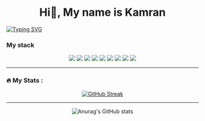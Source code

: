 <h1 align="center">Hi👋, My name is Kamran</h1>

[![Typing SVG](https://readme-typing-svg.herokuapp.com?font=Fira+Code&size=30&pause=1000&center=true&vCenter=true&width=435&lines=I'm+front-end+developer)](https://git.io/typing-svg)

<h3>My stack</h2>
<div align="center">
<img src="https://img.shields.io/badge/HTML5-black ?style=for-the-badge&logo=HTML5&logoColor=ЦВЕТ ЛОГОТИПА"/>
<img src="https://img.shields.io/badge/CSS3-black ?style=for-the-badge&logo=CSS3&logoColor=ЦВЕТ ЛОГОТИПА"/>
<img src="https://img.shields.io/badge/Sass-black ?style=for-the-badge&logo=Sass&logoColor=ЦВЕТ ЛОГОТИПА"/>
<img src="https://img.shields.io/badge/Less-black ?style=for-the-badge&logo=Less&logoColor=ЦВЕТ ЛОГОТИПА"/>
<img src="https://img.shields.io/badge/Bootstrap-black ?style=for-the-badge&logo=Bootstrap&logoColor=ЦВЕТ ЛОГОТИПА"/>
<img src="https://img.shields.io/badge/JavaScript-black ?style=for-the-badge&logo=JavaScript&logoColor=ЦВЕТ ЛОГОТИПА"/>
<img src="https://img.shields.io/badge/React-black ?style=for-the-badge&logo=React&logoColor=ЦВЕТ ЛОГОТИПА"/>
<img src="https://img.shields.io/badge/Redux-black ?style=for-the-badge&logo=Redux&logoColor=ЦВЕТ ЛОГОТИПА"/>
<img src="https://img.shields.io/badge/TypeScript-black ?style=for-the-badge&logo=TypeScript&logoColor=ЦВЕТ ЛОГОТИПА"/>
</div>

---

### :fire: My Stats :


<div align="center">
 
[![GitHub Streak](http://github-readme-streak-stats.herokuapp.com?user=KamranAbdullaev&theme=Javascript-dark&border_radius=10)](https://git.io/streak-stats)
 
</div>

---

<div align="center">

 ![Anurag's GitHub stats](https://github-readme-stats.vercel.app/api?username=KamranAbdullaev&langs_count=8&show_icons=true&theme=cobalt)


</div>



  
  

